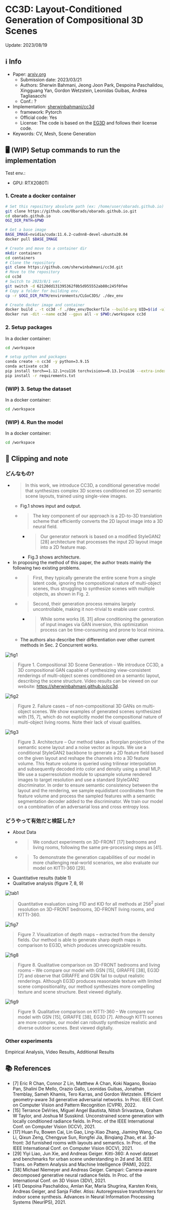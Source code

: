 # CC3D: Layout-Conditioned Generation of Compositional 3D Scenes

Update: 2023/08/19

## ℹ️ Info
- Paper: [arxiv.org](https://arxiv.org/abs/2303.12074)
  - Submission date: 2023/03/21
  - Authors: Sherwin Bahmani, Jeong Joon Park, Despoina Paschalidou, Xingguang Yan, Gordon Wetzstein, Leonidas Guibas, Andrea Tagliasacchi
  - Conf.: ?
- Implementation: [sherwinbahmani/cc3d](https://github.com/sherwinbahmani/cc3d)
  - framework: Pytorch
  - Official code: Yes
  - License: The code is based on the [EG3D](https://github.com/NVlabs/eg3d) and follows their license code.
- Keywords: CV, Mesh, Scene Generation

## 🖥️ (WIP) Setup commands to run the implementation
Test env.:
- GPU: RTX2080Ti

### 1. Create a docker container
```bash
# Set this repository absolute path (ex: /home/user/obarads.github.io)
git clone https://github.com/Obarads/obarads.github.io.git
cd obarads.github.io
OGI_DIR_PATH=$PWD

# Get a base image
BASE_IMAGE=nvidia/cuda:11.6.2-cudnn8-devel-ubuntu20.04
docker pull $BASE_IMAGE

# Create and move to a container dir
mkdir containers
cd containers
# Clone the repository
git clone https://github.com/sherwinbahmani/cc3d.git
# Move to the repository
cd cc3d
# Switch to 2023/8/1 ver.
git switch -d 62120dd131395362f0b5d955552ab80c245f0fee
# Copy a folder for building env.
cp -r $OGI_DIR_PATH/environments/CLGoC3DS/ ./dev_env

# Create docker image and container
docker build . -t cc3d -f ./dev_env/Dockerfile --build-arg UID=$(id -u) --build-arg GID=$(id -g) --build-arg BASE_IMAGE=$BASE_IMAGE
docker run -dit --name cc3d --gpus all -v $PWD:/workspace cc3d
```

### 2. Setup packages
In a docker container:
```bash
cd /workspace

# setup python and packages
conda create -n cc3d -y python=3.9.15
conda activate cc3d
pip install torch==1.12.1+cu116 torchvision==0.13.1+cu116 --extra-index-url https://download.pytorch.org/whl/cu116
pip install -r requirements.txt
```

### (WIP) 3. Setup the dataset
In a docker container:
```bash
cd /workspace
```

### (WIP) 4. Run the model
In a docker container:
```bash
cd /workspace
```

## 📝 Clipping and note
### どんなもの? 
- > In this work, we introduce CC3D, a conditional generative model that synthesizes complex 3D scenes conditioned on 2D semantic scene layouts, trained using single-view images.
  - Fig.1 shows input and output.
  - > The key component of our approach is a 2D-to-3D translation scheme that efficiently converts the 2D layout image into a 3D neural field.
    - > Our generator network is based on a modified StyleGAN2 [28] architecture that processes the input 2D layout image into a 2D feature map.
    - Fig.3 shows architecture.
- In proposing the method of this paper, the author treats mainly the following two existing problems.
  - > First, they typically generate the entire scene from a single latent code, ignoring the compositional nature of multi-object scenes, thus struggling to synthesize scenes with multiple objects, as shown in Fig. 2.
  - > Second, their generation process remains largely uncontrollable, making it non-trivial to enable user control.
    - > While some works [6, 31] allow conditioning the generation of input images via GAN inversion, this optimization process can be time-consuming and prone to local minima.
  - The authors also describe their differentiation over other current methods in Sec. 2 Concurrent works.

![fig1](img/CLGoC3DS/fig1.png)
> Figure 1. Compositional 3D Scene Generation – We introduce CC3D, a 3D compositional GAN capable of synthesizing view-consistent renderings of multi-object scenes conditioned on a semantic layout, describing the scene structure.  Video results can be viewed on our website: https://sherwinbahmani.github.io/cc3d.

![fig2](img/CLGoC3DS/fig2.png)
> Figure 2. Failure cases – of non-compositional 3D GANs on multi-object scenes. We show examples of generated scenes synthesized with [15, 7], which do not explicitly model the compositional nature of multi-object living rooms. Note their lack of visual qualities.

![fig3](img/CLGoC3DS/fig3.png)
> Figure 3. Architecture – Our method takes a floorplan projection of the semantic scene layout and a noise vector as inputs.  We use a conditional StyleGAN2 backbone to generate a 2D feature field based on the given layout and reshape the channels into a 3D feature volume. This feature volume is queried using trilinear interpolation and subsequently decoded into color and density using a small MLP. We use a superresolution module to upsample volume rendered images to target resolution and use a standard StyleGAN2 discriminator. In order to ensure semantic consistency between the layout and the rendering, we sample equidistant coordinates from the feature volume and process the sampled features with a semantic segmentation decoder added to the discriminator. We train our model on a combination of an adversarial loss and cross entropy loss.

### どうやって有効だと検証した?
- About Data
  - > We  conduct  experiments  on  3D-FRONT [17] bedrooms and living rooms, following the same pre-processing steps as [41].
  - > To demonstrate the generation capabilities of our model in more challenging real-world scenarios, we also evaluate our model on KITTI-360 [29].
- Quantitative results (table 1)
- Qualitative analysis (figure 7, 8, 9)

![tab1](img/CLGoC3DS/tab1.png)
> Quantitative evaluation using FID and KID for all methods at $256^2$ pixel resolution on 3D-FRONT bedrooms, 3D-FRONT living rooms, and KITTI-360.

![fig7](img/CLGoC3DS/fig7.png)
> Figure 7. Visualization of depth maps – extracted from the density fields.  Our method is able to generate sharp depth maps in comparison to EG3D, which produces unrecognizable results.

![fig8](img/CLGoC3DS/fig8.png)
> Figure 8. Qualitative comparison on 3D-FRONT bedrooms and living rooms – We compare our model with GSN [15], GIRAFFE [38], EG3D [7] and observe that GIRAFFE and GSN fail to output realistic renderings. Although EG3D produces reasonable texture with limited scene compositionality, our method synthesizes more compelling texture and scene structure. Best viewed digitally.

![fig9](img/CLGoC3DS/fig9.png)
> Figure 9. Qualitative comparison on KITTI-360 – We compare our model with GSN [15], GIRAFFE [38], EG3D [7]. Although KITTI scenes are more complex, our model can robustly synthesize realistic and diverse outdoor scenes. Best viewed digitally.

### Other experiments
Empirical Analysis, Video Results, Additional Results

## 📚 References
- [7] Eric R Chan, Connor Z Lin, Matthew A Chan, Koki Nagano, Boxiao  Pan,  Shalini  De  Mello,  Orazio  Gallo,  Leonidas Guibas,  Jonathan Tremblay,  Sameh Khamis,  Tero Karras, and Gordon Wetzstein. Efficient geometry-aware 3d generative adversarial networks. In Proc. IEEE Conf. on Computer Vision and Pattern Recognition (CVPR), 2022.
- [15] Terrance DeVries, Miguel Angel Bautista, Nitish Srivastava, Graham W Taylor, and Joshua M Susskind.  Unconstrained scene generation with locally conditioned radiance fields. In Proc. of the IEEE International Conf. on Computer Vision (ICCV), 2021.
- [17] Huan Fu, Bowen Cai, Lin Gao, Ling-Xiao Zhang, Jiaming Wang,  Cao  Li,  Qixun  Zeng,  Chengyue  Sun,  Rongfei  Jia, Binqiang Zhao,  et al.   3d-front:  3d furnished rooms with layouts and semantics.  In Proc. of the IEEE International Conf. on Computer Vision (ICCV), 2021.
- [29] Yiyi Liao, Jun Xie, and Andreas Geiger. Kitti-360: A novel dataset and benchmarks for urban scene understanding in 2d and 3d. IEEE Trans. on Pattern Analysis and Machine Intelligence (PAMI), 2022.
- [38] Michael Niemeyer and Andreas Geiger.  Campari: Camera-aware decomposed generative neural radiance fields. In Proc. of the International Conf. on 3D Vision (3DV), 2021.
- [41] Despoina Paschalidou, Amlan Kar, Maria Shugrina, Karsten Kreis, Andreas Geiger, and Sanja Fidler. Atiss: Autoregressive transformers for indoor scene synthesis. Advances in Neural Information Processing Systems (NeurIPS), 2021.

